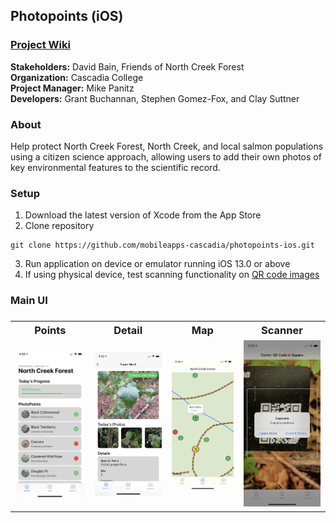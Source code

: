 
<h2>Photopoints (iOS)</h2>

<h3><a href="https://github.com/MobileApps-Cascadia/photopoints-ios/wiki">Project Wiki</a></h3>

**Stakeholders:** David Bain, Friends of North Creek Forest<br/>
**Organization:** Cascadia College<br/>
**Project Manager:** Mike Panitz</br>
**Developers:** Grant Buchannan, Stephen Gomez-Fox, and Clay Suttner</br>

<h3>About</h3>
Help protect North Creek Forest, North Creek, and local salmon populations using a citizen science approach, allowing users to add their own photos of key environmental features to the scientific record.

<h3>Setup</h3>

1. Download the latest version of Xcode from the App Store
2. Clone repository
```
git clone https://github.com/mobileapps-cascadia/photopoints-ios.git
```
3. Run application on device or emulator running iOS 13.0 or above
4. If using physical device, test scanning functionality on <a href="https://github.com/MobileApps-Cascadia/photopoints-ios/wiki/QR-Code-Images">QR code images</a>

<h3>Main UI<h3>

<table>
  <tr>
    <th>Points</th>
    <th>Detail</th>
    <th>Map</th>
    <th>Scanner</th>
  </tr>
  <tr>
    <td><img src="https://github.com/MobileApps-Cascadia/photopoints-ios/blob/develop/Documentation/PointsTable-small.PNG" width="300"></td>
    <td><img src="https://github.com/MobileApps-Cascadia/photopoints-ios/blob/develop/Documentation/Detail-small.PNG" width="300"></td>
    <td><img src="https://github.com/MobileApps-Cascadia/photopoints-ios/blob/develop/Documentation/Map-small.PNG" width="300"></td>
    <td><img src="https://github.com/MobileApps-Cascadia/photopoints-ios/blob/develop/Documentation/Scanner-small.PNG" width="300"></td>
  </tr>
</table>
